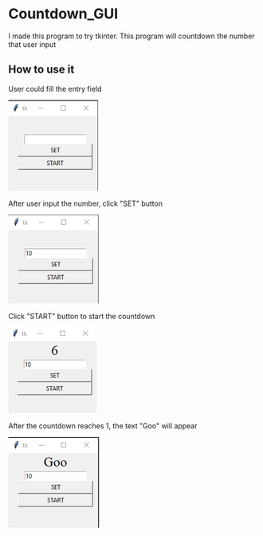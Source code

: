 # Countdown_GUI

I made this program to try tkinter. This program will countdown the number that user input

## How to use it
User could fill the entry field

![gambar1](/img/1.png)

After user input the number, click "SET" button

![gambar2](/img/2.png)

Click "START" button to start the countdown

![gambar3](/img/3.png)

After the countdown reaches 1, the text "Goo" will appear

![gambar4](/img/4.png)
